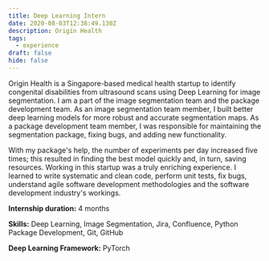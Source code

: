 ```yaml
---
title: Deep Learning Intern
date: 2020-08-03T12:38:49.130Z
description: Origin Health
tags:
  - experience
draft: false
hide: false
---
```


Origin Health is a Singapore-based medical health startup to identify congenital disabilities from ultrasound scans using Deep Learning for image segmentation. I am a part of the image segmentation team and the package development team. As an image segmentation team member, I built better deep learning models for more robust and accurate segmentation maps. As a package development team member, I was responsible for maintaining the segmentation package, fixing bugs, and adding new functionality.

With my package's help, the number of experiments per day increased five times; this resulted in finding the best model quickly and, in turn, saving resources. Working in this startup was a truly enriching experience. I learned to write systematic and clean code, perform unit tests, fix bugs, understand agile software development methodologies and the software development industry's workings.

**Internship duration:** 4 months

**Skills:** Deep Learning, Image Segmentation, Jira, Confluence, Python Package Development, Git, GitHub

**Deep Learning Framework:** PyTorch
